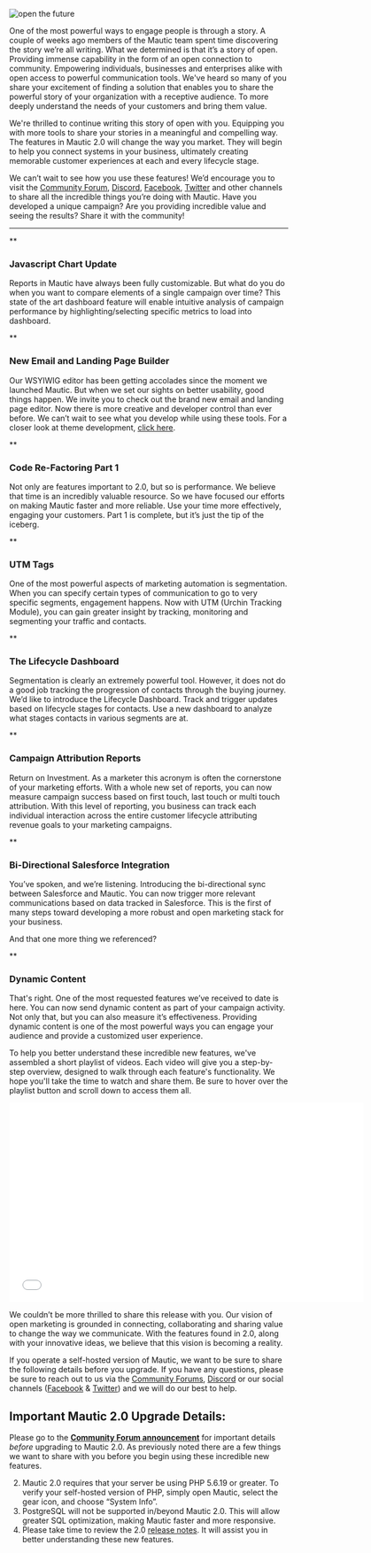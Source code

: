 ![open the future](https://www.mautic.org/wp-content/uploads/2016/06/people-coffee-notes-tea.jpg)


One of the most powerful ways to engage people is through a story. A couple of weeks ago members of the Mautic team spent time discovering the story we’re all writing. What we determined is that it’s a story of open. Providing immense capability in the form of an open connection to community. Empowering individuals, businesses and enterprises alike with open access to powerful communication tools. We've heard so many of you share your excitement of finding a solution that enables you to share the powerful story of your organization with a receptive audience. To more deeply understand the needs of your customers and bring them value. 

We're thrilled to continue writing this story of open with you. Equipping you with more tools to share your stories in a meaningful and compelling way. The features in Mautic 2.0 will change the way you market. They will begin to help you connect systems in your business, ultimately creating memorable customer experiences at each and every lifecycle stage.

We can’t wait to see how you use these features! We’d encourage you to visit the [Community Forum](https://www.mautic.org/community), [Discord](https://discord.gg/mautic), [Facebook](https://www.facebook.com/trymautic), [Twitter](https://www.twitter.com/mautic) and other channels to share all the incredible things you’re doing with Mautic. Have you developed a unique campaign? Are you providing incredible value and seeing the results? Share it with the community!

------


**


### **Javascript Chart Update**

Reports in Mautic have always been fully customizable. But what do you do when you want to compare elements of a single campaign over time? This state of the art dashboard feature will enable intuitive analysis of campaign performance by highlighting/selecting specific metrics to load into dashboard.  






**


### **New Email and Landing Page Builder**

Our WSYIWIG editor has been getting accolades since the moment we launched Mautic. But when we set our sights on better usability, good things happen. We invite you to check out the brand new email and landing page editor. Now there is more creative and developer control than ever before. We can’t wait to see what you develop while using these tools. For a closer look at theme development, [click here](https://www.mautic.org/blog/developer/theme-development-in-mautic-2-0/).  






**


### **Code Re-Factoring Part 1**

Not only are features important to 2.0, but so is performance. We believe that time is an incredibly valuable resource. So we have focused our efforts on making Mautic faster and more reliable. Use your time more effectively, engaging your customers. Part 1 is complete, but it’s just the tip of the iceberg.  






**


### **UTM Tags**

One of the most powerful aspects of marketing automation is segmentation. When you can specify certain types of communication to go to very specific segments, engagement happens. Now with UTM (Urchin Tracking Module), you can gain greater insight by tracking, monitoring and segmenting your traffic and contacts.  






**


### **The Lifecycle Dashboard**

Segmentation is clearly an extremely powerful tool. However, it does not do a good job tracking the progression of contacts through the buying journey. We’d like to introduce the Lifecycle Dashboard. Track and trigger updates based on lifecycle stages for contacts. Use a new dashboard to analyze what stages contacts in various segments are at.  






**


### **Campaign Attribution Reports**

Return on Investment. As a marketer this acronym is often the cornerstone of your marketing efforts. With a whole new set of reports, you can now measure campaign success based on first touch, last touch or multi touch attribution. With this level of reporting, you business can track each individual interaction across the entire customer lifecycle attributing revenue goals to your marketing campaigns.  






**


### **Bi-Directional Salesforce Integration**

You’ve spoken, and we’re listening. Introducing the bi-directional sync between Salesforce and Mautic. You can now trigger more relevant communications based on data tracked in Salesforce. This is the first of many steps toward developing a more robust and open marketing stack for your business.  





And that one more thing we referenced?


**


### **Dynamic Content**

That's right. One of the most requested features we’ve received to date is here. You can now send dynamic content as part of your campaign activity. Not only that, but you can also measure it’s effectiveness. Providing dynamic content is one of the most powerful ways you can engage your audience and provide a customized user experience.  





To help you better understand these incredible new features, we've assembled a short playlist of videos. Each video will give you a step-by-step overview, designed to walk through each feature's functionality. We hope you'll take the time to watch and share them. Be sure to hover over the playlist button and scroll down to access them all.

<iframe src="//fast.wistia.net/embed/playlists/h1whc4jz4y?media_0_0%5BautoPlay%5D=false&media_0_0%5BcontrolsVisibleOnLoad%5D=false&theme=tab&version=v1&videoOptions%5BautoPlay%5D=true&videoOptions%5BvideoHeight%5D=360&videoOptions%5BvideoWidth%5D=640&videoOptions%5BvolumeControl%5D=true" allowtransparency="true" frameborder="0" scrolling="no" class="wistia_playlist" name="wistia_playlist" allowfullscreen mozallowfullscreen="" webkitallowfullscreen="" oallowfullscreen="" msallowfullscreen="" width="640" height="360"></iframe>

We couldn’t be more thrilled to share this release with you. Our vision of open marketing is grounded in connecting, collaborating and sharing value to change the way we communicate. With the features found in 2.0, along with your innovative ideas, we believe that this vision is becoming a reality.

If you operate a self-hosted version of Mautic, we want to be sure to share the following details before you upgrade. If you have any questions, please be sure to reach out to us via the [Community Forums](https://www.mautic.org/community), [Discord](https://discord.gg/mautic) or our social channels ([Facebook](https://www.facebook.com/trymautic) & [Twitter](https://twitter.com/mautic)) and we will do our best to help.


## Important Mautic 2.0 Upgrade Details:


Please go to the **[Community Forum announcement](https://www.mautic.org/community/index.php/4823-2-0-0-released/)** for important details *before* upgrading to Mautic 2.0. As previously noted there are a few things we want to share with you before you begin using these incredible new features.



2. Mautic 2.0 requires that your server be using PHP 5.6.19 or greater. To verify your self-hosted version of PHP, simply open Mautic, select the gear icon, and choose “System Info”. 
4. PostgreSQL will not be supported in/beyond Mautic 2.0. This will allow greater SQL optimization, making Mautic faster and more responsive.
6. Please take time to review the 2.0 [release notes](https://github.com/mautic/mautic/releases/tag/2.0.0). It will assist you in better understanding these new features.